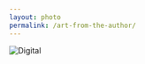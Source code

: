 ```yaml
---
layout: photo
permalink: /art-from-the-author/
---
```


<div class="author-art">
    <img alt="Digital" title="Digital"
         src="/images/Liz-4Digital.jpg" />
</div>
